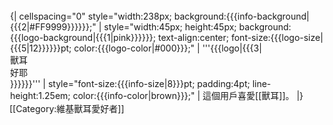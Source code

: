 <div style="float:{{{float|left}}}; border:{{{border-width|1}}}px solid {{{border-color|{{{1|#000}}}}}}; margin:1px;">
{| cellspacing="0" style="width:238px; background:{{{info-background|{{{2|#FF9999}}}}}};"
| style="width:45px; height:45px; background:{{{logo-background|{{{1|pink}}}}}}; text-align:center; font-size:{{{logo-size|{{{5|12}}}}}}pt; color:{{{logo-color|#000}}};" | '''{{{logo|{{{3|<div class="center">獸耳<br />好耶</div>}}}}}}'''
| style="font-size:{{{info-size|8}}}pt; padding:4pt; line-height:1.25em; color:{{{info-color|brown}}};" | 這個用戶喜愛[[獸耳]]。
|}</div>
[[Category:維基獸耳愛好者]]